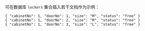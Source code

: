 可在数据库 `lockers` 集合插入若干文档作为示例：
```
{ "cabinetNo": 1, "doorNo": 1, "size": "M", "status": "free" }
{ "cabinetNo": 1, "doorNo": 2, "size": "M", "status": "free" }
{ "cabinetNo": 1, "doorNo": 3, "size": "L", "status": "free" }
```

